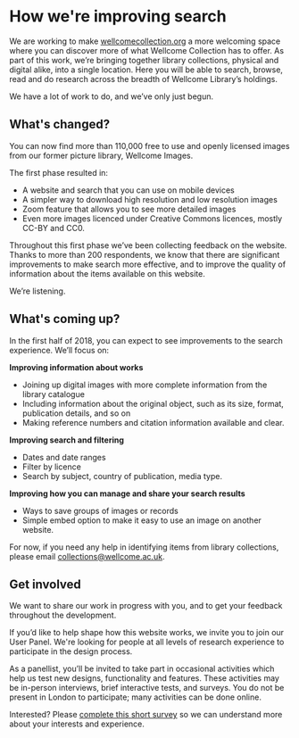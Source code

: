 # How we're improving search

We are working to make [wellcomecollection.org](https://wellcomecollection.org) a more welcoming space where you can discover more of what Wellcome Collection has to offer. As part of this work, we’re bringing together library collections, physical and digital alike, into a single location. Here you will be able to search, browse, read and do research across the breadth of Wellcome Library’s holdings.

We have a lot of work to do, and we’ve only just begun.

## What's changed?
You can now find more than 110,000 free to use and openly licensed images from our former picture library, Wellcome Images.

The first phase resulted in:

* A website and search that you can use on mobile devices
* A simpler way to download high resolution and low resolution images
* Zoom feature that allows you to see more detailed images
* Even more images licenced under Creative Commons licences, mostly CC-BY and CC0.

Throughout this first phase we’ve been collecting feedback on the website. Thanks to more than 200 respondents, we know that there are significant improvements to make search more effective, and to improve the quality of information about the items available on this website.

We’re listening.

## What's coming up?

In the first half of 2018, you can expect to see improvements to the search experience. We’ll focus on:

**Improving information about works**

* Joining up digital images with more complete information from the library catalogue
* Including information about the original object, such as its size, format, publication details, and so on
* Making reference numbers and citation information available and clear.

**Improving search and filtering**

* Dates and date ranges
* Filter by licence
* Search by subject, country of publication, media type.

**Improving how you can manage and share your search results**

* Ways to save groups of images or records
* Simple embed option to make it easy to use an image on another website.

For now, if you need any help in identifying items from library collections, please email collections@wellcome.ac.uk.

## Get involved
We want to share our work in progress with you, and to get your feedback throughout the development.

If you’d like to help shape how this website works, we invite you to join our User Panel. We're looking for people at all levels of research experience to participate in the design process.

As a panellist, you’ll be invited to take part in occasional activities which help us test new designs, functionality and features. These activities may be in-person interviews, brief interactive tests, and surveys. You do not be present in London to participate; many activities can be done online.

Interested? Please [complete this short survey](https://www.surveymonkey.co.uk/r/P6DRMHJ) so we can understand more about your interests and experience.
